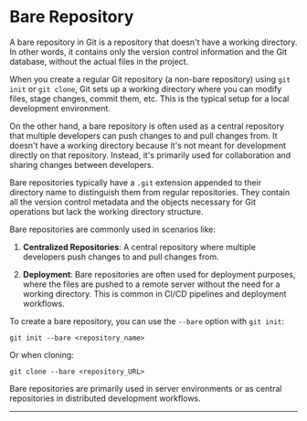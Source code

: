 # Bare Repository
A bare repository in Git is a repository that doesn't have a working directory. In other words, it contains only the version control information and the Git database, without the actual files in the project.

When you create a regular Git repository (a non-bare repository) using `git init` or `git clone`, Git sets up a working directory where you can modify files, stage changes, commit them, etc. This is the typical setup for a local development environment.

On the other hand, a bare repository is often used as a central repository that multiple developers can push changes to and pull changes from. It doesn't have a working directory because it's not meant for development directly on that repository. Instead, it's primarily used for collaboration and sharing changes between developers.

Bare repositories typically have a `.git` extension appended to their directory name to distinguish them from regular repositories. They contain all the version control metadata and the objects necessary for Git operations but lack the working directory structure.

Bare repositories are commonly used in scenarios like:

1. **Centralized Repositories**: A central repository where multiple developers push changes to and pull changes from.
  
2. **Deployment**: Bare repositories are often used for deployment purposes, where the files are pushed to a remote server without the need for a working directory. This is common in CI/CD pipelines and deployment workflows.

To create a bare repository, you can use the `--bare` option with `git init`:
```
git init --bare <repository_name>
```

Or when cloning:
```
git clone --bare <repository_URL>
```

Bare repositories are primarily used in server environments or as central repositories in distributed development workflows.
_____________________________________________________________________

